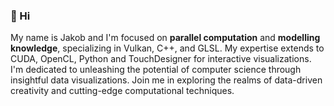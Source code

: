 ### 👋 Hi
My name is Jakob and I'm focused on **parallel computation** and **modelling knowledge**, specializing in Vulkan, C++, and GLSL. My expertise extends to CUDA, OpenCL, Python and TouchDesigner for interactive visualizations. I'm dedicated to unleashing the potential of computer science through insightful data visualizations. Join me in exploring the realms of data-driven creativity and cutting-edge computational techniques. 

<!--
**CorrelateVisuals/CorrelateVisuals** is a ✨ _special_ ✨ repository because its `README.md` (this file) appears on your GitHub profile.

Here are some ideas to get you started:

- 🔭 I’m currently working on ...
- 🌱 I’m currently learning ...
- 👯 I’m looking to collaborate on ...
- 🤔 I’m looking for help with ...
- 💬 Ask me about ...
- 📫 How to reach me: ...
- 😄 Pronouns: ...
- ⚡ Fun fact: ...
-->
